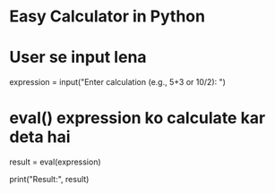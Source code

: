 # Easy Calculator in Python

# User se input lena
expression = input("Enter calculation (e.g., 5+3 or 10/2): ")

# eval() expression ko calculate kar deta hai
result = eval(expression)

print("Result:", result)
